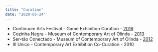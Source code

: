 ```yaml
---
title: "Curation"
date: "2020-05-24"
---
```


- Continuum Arts Festival - Game Exhibition Curation - [2016](http://continuumfestival.com/2016/)
- Cozinha Negra - Museum of Contemporary Art of Olinda - [2013](https://cozinhanegra.wordpress.com/)
- Ser-tão Conectado - Museum of Contemporary Art of Olinda - [2012](http://portalfloresnoar.com/floresnoar/ser-tao-conectado-mostra-de-arte-tecnologica-no-mac-ate-5-de-janeiro/)
- III Unico - Contemporary Art Exhibition Co-Curation - 2010
